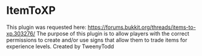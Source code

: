 ItemToXP
========
This plugin was requested here: https://forums.bukkit.org/threads/items-to-xp.303276/
The purpose of this plugin is to allow players with the correct permissions to create and/or use signs that allow them to trade items for experience levels.
Created by TweenyTodd
